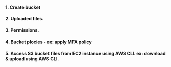 #### 1. Create bucket

#### 2. Uploaded files.

#### 3. Permissions.

#### 4. Bucket plocies - ex: apply MFA policy

#### 5. Access S3 bucket files from EC2 instance using AWS CLI. ex: download & upload using AWS CLI.
